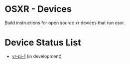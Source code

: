 # OSXR - Devices

Build instructions for open source xr devices that run osxr.

# Device Status List

* [vr-pi-1](vrpi-1/README.md) (in development)